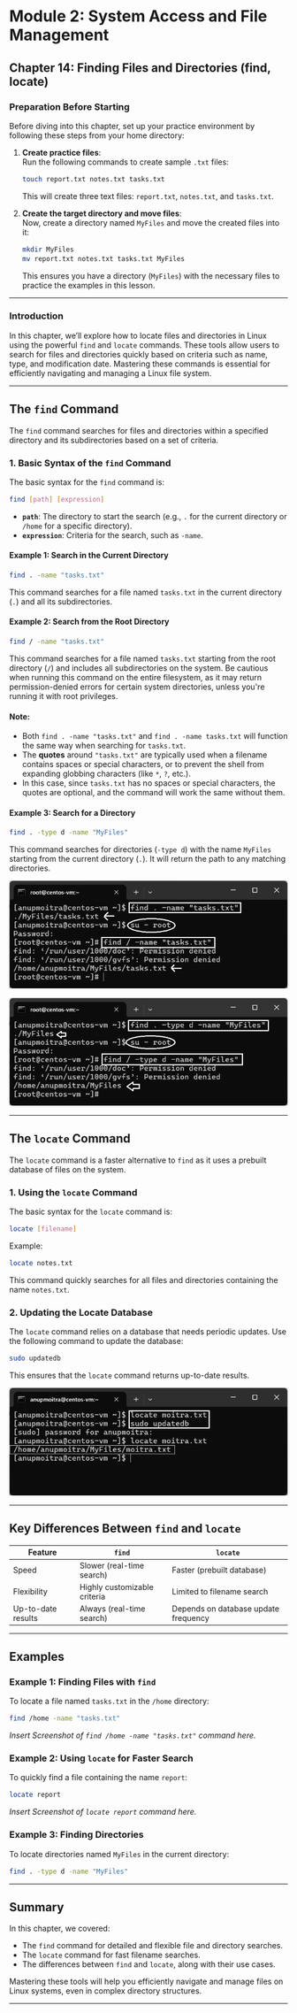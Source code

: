 # **Module 2: System Access and File Management**  
## **Chapter 14: Finding Files and Directories (find, locate)**  

### **Preparation Before Starting**  
Before diving into this chapter, set up your practice environment by following these steps from your home directory:  

1. **Create practice files**:  
   Run the following commands to create sample `.txt` files:  

   ```bash
   touch report.txt notes.txt tasks.txt
   ```  

   This will create three text files: `report.txt`, `notes.txt`, and `tasks.txt`.  

2. **Create the target directory and move files**:  
   Now, create a directory named `MyFiles` and move the created files into it:  

   ```bash
   mkdir MyFiles
   mv report.txt notes.txt tasks.txt MyFiles
   ```  

   This ensures you have a directory (`MyFiles`) with the necessary files to practice the examples in this lesson.  

---

### **Introduction**  
In this chapter, we’ll explore how to locate files and directories in Linux using the powerful `find` and `locate` commands. These tools allow users to search for files and directories quickly based on criteria such as name, type, and modification date. Mastering these commands is essential for efficiently navigating and managing a Linux file system.  

---

## **The `find` Command**  

The `find` command searches for files and directories within a specified directory and its subdirectories based on a set of criteria.  

### **1. Basic Syntax of the `find` Command**

The basic syntax for the `find` command is:

```bash
find [path] [expression]
```

- **`path`**: The directory to start the search (e.g., `.` for the current directory or `/home` for a specific directory).
- **`expression`**: Criteria for the search, such as `-name`.

#### Example 1: Search in the Current Directory
```bash
find . -name "tasks.txt"
```

This command searches for a file named `tasks.txt` in the current directory (`.`) and all its subdirectories.

#### Example 2: Search from the Root Directory
```bash
find / -name "tasks.txt"
```

This command searches for a file named `tasks.txt` starting from the root directory (`/`) and includes all subdirectories on the system. Be cautious when running this command on the entire filesystem, as it may return permission-denied errors for certain system directories, unless you're running it with root privileges.

#### **Note:**
- Both `find . -name "tasks.txt"` and `find . -name tasks.txt` will function the same way when searching for `tasks.txt`.
- The **quotes** around `"tasks.txt"` are typically used when a filename contains spaces or special characters, or to prevent the shell from expanding globbing characters (like `*`, `?`, etc.).
- In this case, since `tasks.txt` has no spaces or special characters, the quotes are optional, and the command will work the same without them.

#### Example 3: Search for a Directory
```bash
find . -type d -name "MyFiles"
```

This command searches for directories (`-type d`) with the name `MyFiles` starting from the current directory (`.`). It will return the path to any matching directories.

![find-command-example](screenshots/01-find-command-example.png)

![find-command-example](screenshots/03-find-directory-command-example.png)


---

## **The `locate` Command**  

The `locate` command is a faster alternative to `find` as it uses a prebuilt database of files on the system.  

### **1. Using the `locate` Command**  
The basic syntax for the `locate` command is:  

```bash
locate [filename]
```  

Example:  

```bash
locate notes.txt
```  

This command quickly searches for all files and directories containing the name `notes.txt`.  

### **2. Updating the Locate Database**  
The `locate` command relies on a database that needs periodic updates. Use the following command to update the database:  

```bash
sudo updatedb
```  

This ensures that the `locate` command returns up-to-date results.  

![locate-and-updatedb-example](screenshots/02-locate-and-updatedb-example.png)

---

## **Key Differences Between `find` and `locate`**  

| Feature              | `find`                          | `locate`                    |  
|----------------------|----------------------------------|-----------------------------|  
| Speed                | Slower (real-time search)       | Faster (prebuilt database)  |  
| Flexibility          | Highly customizable criteria    | Limited to filename search  |  
| Up-to-date results   | Always (real-time search)       | Depends on database update frequency |  

---

## **Examples**  

### Example 1: Finding Files with `find`  
To locate a file named `tasks.txt` in the `/home` directory:  

```bash
find /home -name "tasks.txt"
```  

*Insert Screenshot of `find /home -name "tasks.txt"` command here.*

### Example 2: Using `locate` for Faster Search  
To quickly find a file containing the name `report`:  

```bash
locate report
```  

*Insert Screenshot of `locate report` command here.*

### Example 3: Finding Directories  
To locate directories named `MyFiles` in the current directory:  

```bash
find . -type d -name "MyFiles"
```  

---

## **Summary**  

In this chapter, we covered:  
- The `find` command for detailed and flexible file and directory searches.  
- The `locate` command for fast filename searches.  
- The differences between `find` and `locate`, along with their use cases.  

Mastering these tools will help you efficiently navigate and manage files on Linux systems, even in complex directory structures.  

---
